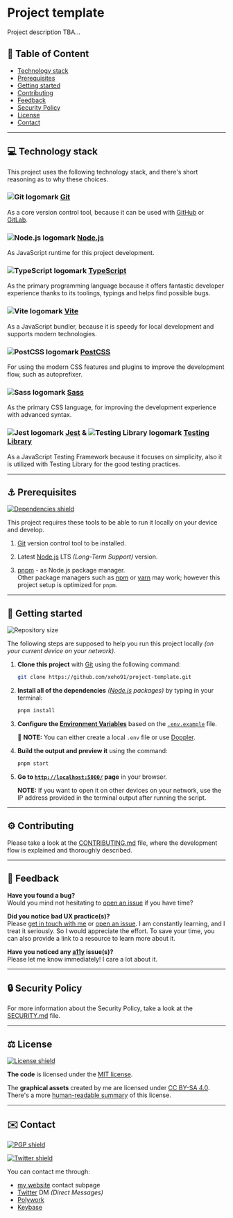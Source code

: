 # Project template

Project description TBA...

## 🔗 Table of Content

-   [Technology stack](#-technology-stack)
-   [Prerequisites](#-prerequisites)
-   [Getting started](#-getting-started)
-   [Contributing](#-contributing)
-   [Feedback](#-feedback)
-   [Security Policy](#-security-policy)
-   [License](#-license)
-   [Contact](#-contact)

---

## 💻 Technology stack

This project uses the following technology stack, and there's short reasoning
as to why these choices.

### ![Git logomark] [Git]

As a core version control tool, because it can be used with [GitHub] or
[GitLab].

[git]: https://git-scm.com/
[git logomark]: https://api.iconify.design/simple-icons:git.svg "Git logomark"
[github]: https://github.com/
[gitlab]: https://gitlab.com/

### ![Node.js logomark] [Node.js]

As JavaScript runtime for this project development.

[node.js]: https://nodejs.org/en/
[node.js logomark]: https://api.iconify.design/simple-icons:nodejs.svg "Node.js logomark"

### ![TypeScript logomark] [TypeScript]

As the primary programming language because it offers fantastic developer
experience thanks to its toolings, typings and helps find possible bugs.

[typescript]: https://www.typescriptlang.org/
[typescript logomark]: https://api.iconify.design/simple-icons:typescript.svg "TypeScript logomark"

### ![Vite logomark] [Vite]

As a JavaScript bundler, because it is speedy for local development and
supports modern technologies.

[vite]: https://vitejs.dev/
[vite logomark]: https://api.iconify.design/simple-icons:vite.svg "Vite logomark"

### ![PostCSS logomark] [PostCSS]

For using the modern CSS features and plugins to improve the development flow,
such as autoprefixer.

[postcss]: https://postcss.org/
[postcss logomark]: https://api.iconify.design/simple-icons:postcss.svg "PostCSS logomark"

### ![Sass logomark] [Sass]

As the primary CSS language, for improving the development experience with
advanced syntax.

[sass]: https://sass-lang.com/
[sass logomark]: https://api.iconify.design/simple-icons:sass.svg "Sass logomark"

### ![Jest logomark] [Jest] & ![Testing Library logomark] [Testing Library]

As a JavaScript Testing Framework because it focuses on simplicity, also it is
utilized with Testing Library for the good testing practices.

[jest]: https://jestjs.io/
[testing library]: https://testing-library.com/
[jest logomark]: https://api.iconify.design/simple-icons:jest.svg "Jest logomark"
[testing library logomark]: https://api.iconify.design/simple-icons:testinglibrary.svg "Testing Library logomark"

---

## ⚓ Prerequisites

[![Dependencies shield]][dependencies url]

This project requires these tools to be able to run it locally on your device
and develop.

1. [Git] version control tool to be installed.

1. Latest [Node.js] LTS _(Long-Term Support)_ version.

1. [pnpm] - as Node.js package manager.\
   Other package managers such as [npm] or [yarn] may work; however this
   project setup is optimized for `pnpm`.

[dependencies shield]: https://img.shields.io/librariesio/github/xeho91/personal-website?style=for-the-badge
[dependencies url]: https://libraries.io/github/xeho91/personal-website "Dependencies status"
[pnpm]: https://pnpm.io/
[npm]: https://www.npmjs.com/
[yarn]: https://yarnpkg.com/

---

## 🏁 Getting started

![Repository size][repository size shield]

The following steps are supposed to help you run this project locally _(on
your current device on your network)_.

[repository size shield]: https://img.shields.io/github/repo-size/xeho91/personal-website?style=for-the-badge

1. **Clone this project** with [Git] using the following command:

    ```sh
    git clone https://github.com/xeho91/project-template.git
    ```

1. **Install all of the dependencies** _([Node.js] packages)_ by typing in your
   terminal:

    ```sh
    pnpm install
    ```

1. **Configure the [Environment Variables]** based on the
   [`.env.example`](./.env.example) file.

    📝 **NOTE:** You can either create a local `.env` file or use [Doppler].

1. **Build the output and preview it** using the command:

    ```sh
    pnpm start
    ```

1. **Go to [`http://localhost:5000/`](http://localhost:5000/) page** in your
   browser.

    **NOTE:** If you want to open it on other devices on your network, use the
    IP address provided in the terminal output after running the script.

[environment variables]: https://en.wikipedia.org/wiki/Environment_variable
[doppler]: https://www.doppler.com/

---

## ⚙️ Contributing

Please take a look at the [CONTRIBUTING.md](./CONTRIBUTING.md) file, where the
development flow is explained and thoroughly described.

---

## 🔄 Feedback

**Have you found a bug?**\
Would you mind not hesitating to [open an issue] if you have time?

**Did you notice bad UX practice(s)?**\
Please [get in touch with me](#contact) or [open an issue]. I am constantly
learning, and I treat it seriously. So I would appreciate the effort. To save
your time, you can also provide a link to a resource to learn more about it.

**Have you noticed any [a11y] issue(s)?**\
Please let me know immediately! I care a lot about it.

[open an issue]: https://github.com/xeho91/project-template/issues/new
[a11y]: https://www.a11yproject.com/

---

## 🔒 Security Policy

For more information about the Security Policy, take a look at the
[SECURITY.md](./SECURITY.md) file.

---

## ⚖️ License

[![License shield]](./LICENSE "Project's license")

**The code** is licensed under the [MIT license](./LICENSE).

The **graphical assets** created by me are licensed under [CC BY-SA
4.0](./CC_BY-SA_4.0).\
There's a more [human-readable summary] of this license.

[license shield]: https://img.shields.io/github/license/xeho91/personal-website?style=for-the-badge
[human-readable summary]: https://creativecommons.org/licenses/by-sa/4.0/

---

## ✉️ Contact

[![PGP shield]][pgp url]

[![Twitter shield]][twitter]

You can contact me through:

-   [my website] contact subpage
-   [Twitter] DM _(Direct Messages)_
-   [Polywork]
-   [Keybase]

[pgp shield]: https://img.shields.io/keybase/pgp/xeho91?color=purple&style=for-the-badge
[pgp url]: https://pgp.key-server.io/0x4B166D6B2C00D8CB "Get my PGP public key"
[twitter shield]: https://img.shields.io/twitter/follow/xeho91?style=social
[twitter]: https://twitter.com/xeho91
[my website]: https://xeho91.com/contact
[polywork]: https://polywork.com/xeho91
[keybase]: https://keybase.io/xeho91
